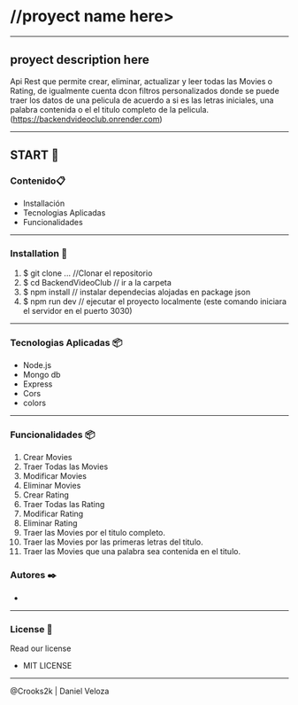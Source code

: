 # //proyect name here>
<hr>

## proyect description here
Api Rest que permite crear, eliminar, actualizar y leer todas las Movies o Rating, de igualmente cuenta dcon filtros personalizados
donde se puede traer los datos de una pelicula de acuerdo a si es las letras iniciales, una palabra contenida o el el titulo completo de la pelicula.
(https://backendvideoclub.onrender.com)

<hr>
 
## START 🚀 


### Contenido📋 
* Installación
* Tecnologias Aplicadas
* Funcionalidades

<hr>

### Installation 🔧 
1. $ git clone ... //Clonar el repositorio
2. $ cd BackendVideoClub   // ir a la carpeta
3. $ npm install       // instalar dependecias alojadas en package json
4. $ npm run dev // ejecutar el proyecto localmente (este comando iniciara el servidor en el puerto 3030)

<hr>

### Tecnologias Aplicadas 📦

* Node.js
* Mongo db
* Express
* Cors
* colors

<hr>

### Funcionalidades 📦 
 
1. Crear Movies
2. Traer Todas las Movies
3. Modificar Movies
4. Eliminar Movies
5. Crear Rating
6. Traer Todas las Rating
7. Modificar Rating
8. Eliminar Rating
9. Traer las Movies por el titulo completo.
10. Traer las Movies por las primeras letras del titulo.
11. Traer las Movies que una palabra sea contenida en el titulo.


### Autores ✒️ 
* 
 
 <hr>
 
### License 📄 
Read our license 
 
- MIT LICENSE 
 
 
 
<hr>
@Crooks2k | Daniel Veloza


